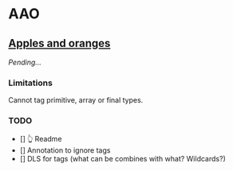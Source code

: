 # AAO
## [Apples and oranges](https://en.wikipedia.org/wiki/Apples_and_oranges)

_Pending..._

### Limitations
Cannot tag primitive, array or final types.


### TODO
- [] 👆 Readme
- [] Annotation to ignore tags
- [] DLS for tags (what can be combines with what? Wildcards?)